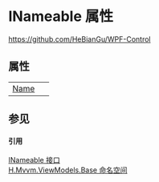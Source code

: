 # INameable 属性
https://github.com/HeBianGu/WPF-Control



## 属性
<table>
<tr>
<td><a href="1f9124fc-ba7e-f9b3-74a1-8ed7ad6cc584">Name</a></td>
<td> </td></tr>
</table>

## 参见


#### 引用
<a href="33808a66-de13-9d84-9008-d5fdb9455e51">INameable 接口</a>  
<a href="1a39445a-2086-c1ca-7c41-28cbba243517">H.Mvvm.ViewModels.Base 命名空间</a>  
